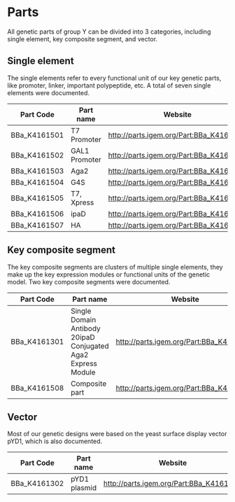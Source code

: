 # Parts

All genetic parts of group Y can be divided into 3 categories, including single element, key composite segment, and vector.

## Single element

The single elements refer to every functional unit of our key genetic parts, like promoter, linker, important polypeptide, etc. A total of seven single elements were documented.

| Part Code    | Part name     | Website                                 |
|--------------|---------------|-----------------------------------------|
| BBa_K4161501 | T7 Promoter   | <http://parts.igem.org/Part:BBa_K4161501> |
| BBa_K4161502 | GAL1 Promoter | <http://parts.igem.org/Part:BBa_K4161502> |
| BBa_K4161503 | Aga2          | <http://parts.igem.org/Part:BBa_K4161503> |
| BBa_K4161504 | G4S           | <http://parts.igem.org/Part:BBa_K4161504> |
| BBa_K4161505 | T7, Xpress    | <http://parts.igem.org/Part:BBa_K4161505> |
| BBa_K4161506 | ipaD          | <http://parts.igem.org/Part:BBa_K4161506> |
| BBa_K4161507 | HA            | <http://parts.igem.org/Part:BBa_K4161507> |

## Key composite segment

The key composite segments are clusters of multiple single elements, they make up the key expression modules or functional units of the genetic model. Two key composite segments were documented.

| Part Code    | Part name                                                    | Website                                 |
|--------------|--------------------------------------------------------------|-----------------------------------------|
| BBa_K4161301 | Single Domain Antibody 20ipaD Conjugated Aga2 Express Module | <http://parts.igem.org/Part:BBa_K4161301> |
| BBa_K4161508 | Composite part                                               | <http://parts.igem.org/Part:BBa_K4161508> |

## Vector

Most of our genetic designs were based on the yeast surface display vector pYD1, which is also documented.

| Part Code    | Part name                                                    | Website                                 |
|--------------|--------------------------------------------------------------|-----------------------------------------|
| BBa_K4161302 | pYD1 plasmid                                                 | <http://parts.igem.org/Part:BBa_K4161302> |

